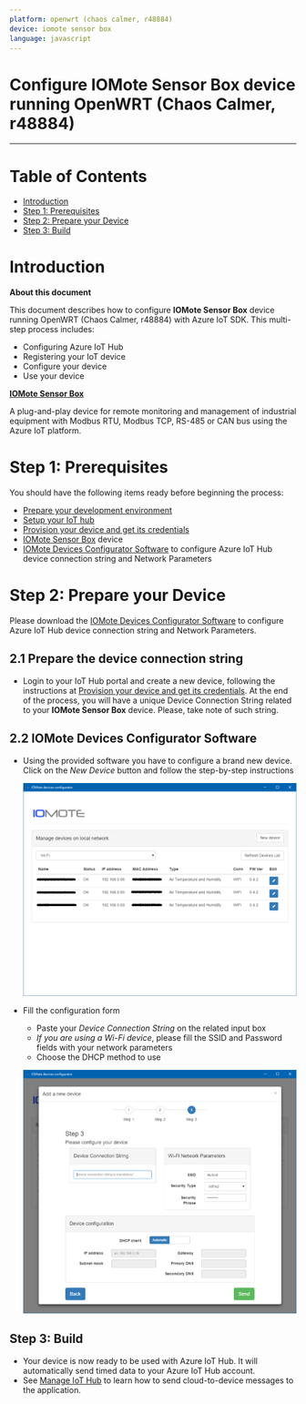 ```yaml
---
platform: openwrt (chaos calmer, r48884)
device: iomote sensor box
language: javascript
---
```


Configure IOMote Sensor Box device running  OpenWRT (Chaos Calmer, r48884)
===
---

# Table of Contents

-   [Introduction](#Introduction)
-   [Step 1: Prerequisites](#Prerequisites)
-   [Step 2: Prepare your Device](#PrepareDevice)
-   [Step 3: Build](#Build)

<a name="Introduction"></a>
# Introduction

**About this document**

This document describes how to configure **IOMote Sensor Box** device running OpenWRT (Chaos Calmer, r48884) with Azure IoT SDK. This multi-step process includes:
-   Configuring Azure IoT Hub
-   Registering your IoT device
-   Configure your device
-   Use your device

**[IOMote Sensor Box](http://www.iomote.com/iomotesensorbox.php)**

A plug-and-play device for remote monitoring and management of industrial equipment with Modbus RTU, Modbus TCP, RS-485 or CAN bus using the Azure IoT platform.

<a name="Prerequisites"></a>
# Step 1: Prerequisites

You should have the following items ready before beginning the process:

-   [Prepare your development environment][setup-devbox-linux]
-   [Setup your IoT hub][lnk-setup-iot-hub]
-   [Provision your device and get its credentials][lnk-manage-iot-hub]
-   [IOMote Sensor Box](http://www.iomote.com/iomotesensorbox.php) device
-   [IOMote Devices Configurator Software](http://www.iomote.com/software/configurator.php) to configure Azure IoT Hub device connection string and Network Parameters

<a name="PrepareDevice"></a>
# Step 2: Prepare your Device

Please download the [IOMote Devices Configurator Software](http://www.iomote.com/software/configurator.php) to configure Azure IoT Hub device connection string and Network Parameters. 

## 2.1 Prepare the device connection string

-   Login to your IoT Hub portal and create a new device, following the instructions at [Provision your device and get its credentials][lnk-manage-iot-hub]. At the end of the process, you will have a unique Device Connection String related to your **IOMote Sensor Box** device. Please, take note of such string.

## 2.2 IOMote Devices Configurator Software

-   Using the provided software you have to configure a brand new device. Click on the *New Device* button and follow the step-by-step instructions

    ![](media/iomote-conf-01.png)

-   Fill the configuration form
    -   Paste your *Device Connection String* on the related input box
    -   *If you are using a Wi-Fi device*, please fill the SSID and Password fields with your network parameters
    -   Choose the DHCP method to use

    ![](media/iomote-conf-02.png)

<a name="Build"></a>
## Step 3: Build

-   Your device is now ready to be used with Azure IoT Hub. It will automatically send timed data to your Azure IoT Hub account.
-   See [Manage IoT Hub][lnk-manage-iot-hub] to learn how to send cloud-to-device messages to the application.

[setup-devbox-linux]: https://github.com/Azure/azure-iot-sdk-node/blob/master/doc/node-devbox-setup.md
[lnk-setup-iot-hub]: ../setup_iothub.md
[lnk-manage-iot-hub]: ../manage_iot_hub.md
